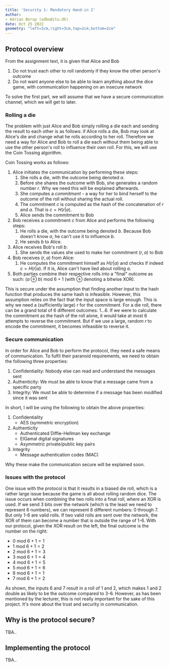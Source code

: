 ```yaml
---
title: 'Security 1: Mandatory Hand-in 2'
author:
- Adrian Borup (adbo@itu.dk)
date: Oct 25 2022
geometry: "left=3cm,right=3cm,top=2cm,bottom=2cm"
---
```


## Protocol overview

From the assignment text, it is given that Alice and Bob

1. Do not trust each other to roll randomly if they know the other person's outcome
2. Do not want anyone else to be able to learn anything about the dice game, with communication happening on an insecure network

To solve the first part, we will assume that we have a secure communication channel, which we will get to later.

### Rolling a die

The problem with just Alice and Bob simply rolling a die each and sending the result to each other is as follows: if Alice rolls a die, Bob may look at Alice's die and change what he rolls according to her roll. Therefore we need a way for Alice and Bob to roll a die each without them being able to use the other person's roll to influence their own roll. For this, we will use the Coin Tossing algorithm.

Coin Tossing works as follows:

1. Alice initiates the communication by performing these steps:
   1. She rolls a die, with the outcome being denoted $a$.
   2. Before she shares the outcome with Bob, she generates a random number $r$. Why we need this will be explained afterwards.
   3. She computes a *commitment* - a way for her to bind herself to the outcome of the roll without sharing the actual roll.
   4. The commitment $c$ is computed as the hash of the concatenation of $r$ and $a$. That is $c = H(r | a)$.
   5. Alice sends the commitment to Bob
2. Bob receives a commitment $c$ from Alice and performs the following steps:
   1. He rolls a die, with the outcome being denoted $b$. Because Bob doesn't know $a$, he can't use it to influence $b$.
   2. He sends $b$ to Alice.
3. Alice receives Bob's roll $b$:
   1. She sends the values she used to make her commitment $(r, a)$ to Bob
4. Bob receives $(r, a)$ from Alice:
   1. He computes the commitment himself as $H(r | a)$ and checks if indeed $c = H(r | a)$. If it is, Alice can't have lied about rolling $a$.
5. Both parties combine their respective rolls into a "final" outcome as such: $(a \oplus b)\ \text{mod}\ 6 + 1$ (with $\oplus$ denoting a bitwise XOR).

This is secure under the assumption that finding another input to the hash function that produces the same hash is infeasible. However, this assumption relies on the fact that the input space is large enough. This is why we need a (sufficiently large) $r$ for the commitment. For a die roll, there can be a grand total of 6 different outcomes: $1\ldots 6$. If we were to calculate the commitment as the hash of the roll alone, it would take at most 6 attempts to reverse the commitment. But if we use a large, random $r$ to encode the commitment, it becomes infeasible to reverse it.

### Secure communication

In order for Alice and Bob to perform the protocol, they need a safe means of communication. To fulfil their paranoid requirements, we need to obtain the following three properties:

1. Confidentiality: Nobody else can read and understand the messages sent
2. Authenticity: We must be able to know that a message came from a specific party
3. Integrity: We must be able to determine if a message has been modified since it was sent

In short, I will be using the following to obtain the above properties:

1. Confidentiality
   - AES (symmetric encryption)
2. Authenticity
   - Authenticated Diffie-Hellman key exchange
   - ElGamal digital signatures
   - Asymmetric private/public key pairs
3. Integrity
   - Message authentication codes (MAC)

Why these make the communication secure will be explained soon.

### Issues with the protocol

One issue with the protocol is that it results in a biased die roll, which is a rather large issue because the game is all about rolling random dice. The issue occurs when combining the two rolls into a final roll, where an XOR is used. If we send 3 bits over the network (which is the least we need to represent 6 numbers), we can represent 8 different numbers: 0 through 7. But only 1-6 are valid rolls. If two valid rolls are sent over the network, the XOR of them can become a number that is outside the range of 1-6. With our protocol, given the XOR result on the left, the final outcome is the number on the right:

- $0\ \text{mod}\ 6 + 1 = 1$
- $1\ \text{mod}\ 6 + 1 = 2$
- $2\ \text{mod}\ 6 + 1 = 3$
- $3\ \text{mod}\ 6 + 1 = 4$
- $4\ \text{mod}\ 6 + 1 = 5$
- $5\ \text{mod}\ 6 + 1 = 6$
- $6\ \text{mod}\ 6 + 1 = 1$
- $7\ \text{mod}\ 6 + 1 = 2$

As shown, the inputs 6 and 7 result in a roll of 1 and 2, which makes 1 and 2 double as likely to be the outcome compared to 3-6. However, as has been mentioned by the lecturer, this is not really important for the sake of this project. It's more about the trust and security in communication.

## Why is the protocol secure?

TBA..

## Implementing the protocol

TBA..
